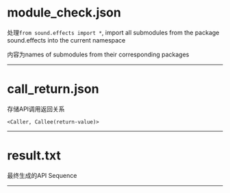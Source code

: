 # module_check.json


处理`from sound.effects import *`, import all submodules from the package sound.effects into the current namespace


内容为names of submodules from their corresponding packages
***


# call_return.json


存储API调用返回关系


`<Caller, Callee(return-value)>`
***


# result.txt


最终生成的API Sequence
***
